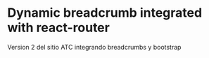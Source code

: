 # Dynamic breadcrumb integrated with react-router

Version 2 del sitio ATC integrando breadcrumbs y bootstrap
